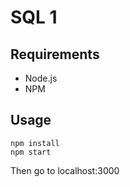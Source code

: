 # SQL 1

## Requirements

- Node.js
- NPM

## Usage

```
npm install
npm start
```

Then go to localhost:3000
